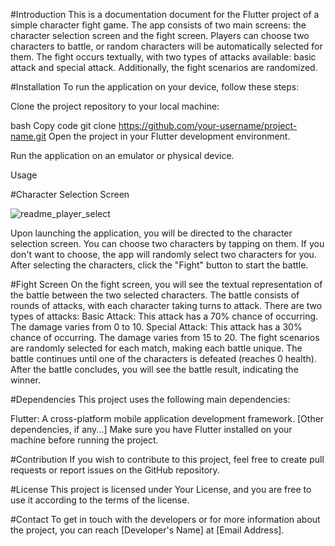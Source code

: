 #Introduction
This is a documentation document for the Flutter project of a simple character fight game. The app consists of two main screens: the character selection screen and the fight screen. Players can choose two characters to battle, or random characters will be automatically selected for them. The fight occurs textually, with two types of attacks available: basic attack and special attack. Additionally, the fight scenarios are randomized.

#Installation
To run the application on your device, follow these steps:

Clone the project repository to your local machine:

bash
Copy code
git clone https://github.com/your-username/project-name.git
Open the project in your Flutter development environment.

Run the application on an emulator or physical device.

Usage

#Character Selection Screen

![readme_player_select](https://github.com/Monguilhott/random-fighters/assets/34020950/b3c9195c-e340-4875-8ff8-64237070147f)

Upon launching the application, you will be directed to the character selection screen.
You can choose two characters by tapping on them. If you don't want to choose, the app will randomly select two characters for you.
After selecting the characters, click the "Fight" button to start the battle.

#Fight Screen
On the fight screen, you will see the textual representation of the battle between the two selected characters.
The battle consists of rounds of attacks, with each character taking turns to attack.
There are two types of attacks:
Basic Attack: This attack has a 70% chance of occurring. The damage varies from 0 to 10.
Special Attack: This attack has a 30% chance of occurring. The damage varies from 15 to 20.
The fight scenarios are randomly selected for each match, making each battle unique.
The battle continues until one of the characters is defeated (reaches 0 health).
After the battle concludes, you will see the battle result, indicating the winner.

#Dependencies
This project uses the following main dependencies:

Flutter: A cross-platform mobile application development framework.
[Other dependencies, if any...]
Make sure you have Flutter installed on your machine before running the project.

#Contribution
If you wish to contribute to this project, feel free to create pull requests or report issues on the GitHub repository.

#License
This project is licensed under Your License, and you are free to use it according to the terms of the license.

#Contact
To get in touch with the developers or for more information about the project, you can reach [Developer's Name] at [Email Address].

